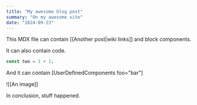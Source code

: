 ```yaml
---
title: "My awesome blog post"
summary: "On my awesome site"
date: "2024-09-23"
---
```


This MDX file can contain [[Another post|wiki links]] and block components.

It can also contain code.

```js
const two = 1 + 1;
```

And it can contain [UserDefinedComponents foo="bar"]

![[An image]]

In conclusion, stuff happened.
